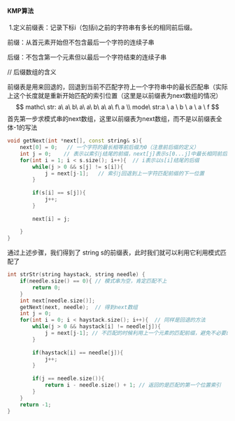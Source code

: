#### KMP算法

​	1.定义前缀表：记录下标i（包括i)之前的字符串有多长的相同前后缀。

前缀：从首元素开始但不包含最后一个字符的连续子串

后缀：不包含第一个元素但以最后一个字符结束的连续子串



// 后缀数组的含义



前缀表是用来回退的，回退到当前不匹配字符上一个字符串中的最长匹配串（实际上这个长度就是重新开始匹配的索引位置（这里是以前缀表为next数组的情况）
$$
mathc\ str: a\ a\ b\ a\ a\ b\ a\ a\ f\ a \\
mode\ str:a \ a \ b \ a \ a \ f
$$
首先第一步求模式串的next数组，这里以前缀表为next数组，而不是以前缀表全体-1的写法

```C++
void getNext(int *next[], const string& s){
    next[0] = 0;   // 一个字符的最长相等前后缀为0（注意前后缀的定义）
    int j = 0;    // 表示以索引j结尾的前缀，next[j]表示s[0...j]中最长相同前后缀的长度
    for(int i = 1; i < s.size(); i++){  // i表示以s[i]结尾的后缀
        while(j > 0 && s[j] != s[i]){
            j = next[j-1];   // 索引j回退到上一字符匹配前缀的下一位置
        }
        
        if(s[i] == s[j]){
            j++;
        }
        
        next[i] = j;
        
    }
}
```

通过上述步骤，我们得到了 string s的前缀表，此时我们就可以利用它利用模式匹配了

```C++
int strStr(string haystack, string needle) {
    if(needle.size() == 0){ // 模式串为空，肯定匹配不上
        return 0;
    }
    int next[needle.size()];
    getNext(next, needle);  // 得到next数组
    int j = 0;
    for(int i = 0; i < haystack.size(); i++){  // 同样是回退的方法
        while(j > 0 && haystack[i] != needle[j]){
            j = next[j-1]; // 不匹配的时候利用上一个元素的匹配前缀，避免不必要的重复
        }
        
        if(haystack[i] == needle[j]){
            j++;
        }
        
        if(j == needle.size()){
            return i - needle.size() + 1; // 返回的是匹配的第一个位置索引
        }
    }
    return -1;
}
```

